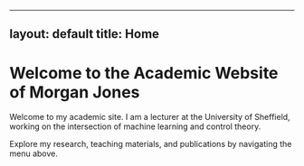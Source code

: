 

---
layout: default
title: Home
---

<h1>Welcome to the Academic Website of Morgan Jones</h1>

<p>Welcome to my academic site. I am a lecturer at the University of Sheffield, working on the intersection of machine learning and control theory.</p>

<p>Explore my research, teaching materials, and publications by navigating the menu above.</p>
